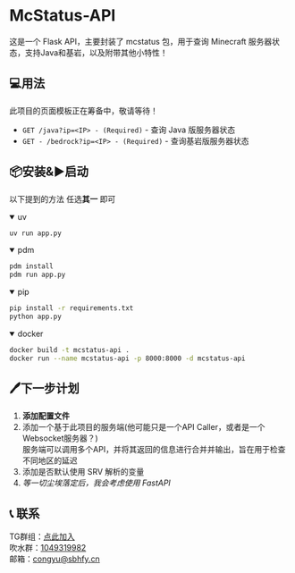 # McStatus-API
这是一个 Flask API，主要封装了 mcstatus 包，用于查询 Minecraft 服务器状态，支持Java和基岩，以及附带其他小特性！

## 💻用法

此项目的页面模板正在筹备中，敬请等待！

- `GET /java?ip=<IP> - (Required)` - 查询 Java 版服务器状态
- `GET - /bedrock?ip=<IP> - (Required)` - 查询基岩版服务器状态

## 📦安装&▶启动

以下提到的方法 任选**其一** 即可

<details open>
<summary>uv</summary>

```bash
uv run app.py
```
  
</details>

<details open>
<summary>pdm</summary>

```bash
pdm install
pdm run app.py
```
</details>

<details open>
<summary>pip</summary>

```bash
pip install -r requirements.txt
python app.py
```

</details>

<details open>
<summary>docker</summary>

```bash
docker build -t mcstatus-api .
docker run --name mcstatus-api -p 8000:8000 -d mcstatus-api
```

</details>

## 🖊下一步计划
1. **添加配置文件**   
2. 添加一个基于此项目的服务端(他可能只是一个API Caller，或者是一个Websocket服务器？)   
服务端可以调用多个API，并将其返回的信息进行合并并输出，旨在用于检查不同地区的延迟
3. 添加是否默认使用 SRV 解析的变量
4. *等一切尘埃落定后，我会考虑使用 FastAPI*

## 📞 联系

TG群组：[点此加入](https://t.me/LoveMurasame)   
吹水群：[1049319982](https://qm.qq.com/q/DfTsIDXuc8)   
邮箱：<congyu@sbhfy.cn>   
